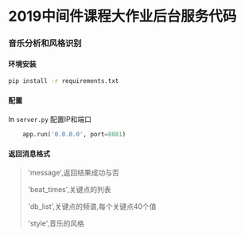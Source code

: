 # 2019中间件课程大作业后台服务代码
### 音乐分析和风格识别

#### 环境安装

```bash
pip install -r requirements.txt
```

#### 配置
In `server.py` 配置IP和端口
```python
    app.run('0.0.0.0', port=8081)
```

#### 返回消息格式
>'message',返回结果成功与否
>
>'beat_times',关键点的列表
>
>'db_list',关键点的频谱,每个关键点40个值
>
>'style',音乐的风格